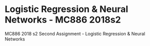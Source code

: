 # Logistic Regression & Neural Networks - MC886 2018s2
MC886 2018 s2 Second Assignment - Logistic Regression &amp; Neural Networks

